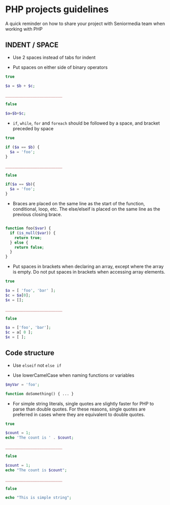 # PHP projects guidelines
A quick reminder on how to share your project with Seniormedia team when working with PHP


## INDENT / SPACE
* Use 2 spaces instead of tabs for indent

* Put spaces on either side of binary operators
```php
true

$a = $b + $c;

_________________________

false

$a=$b+$c;

```

* `if`, `while`, `for` and `foreach` should be followed by a space, and bracket preceded by space
```php
true

if ($a == $b) {
  $a = 'foo';
}

_________________________

false

if($a == $b){
  $a = 'foo';
}

```

* Braces are placed on the same line as the start of the function, conditional, loop, etc. The else/elseif is placed on the same line as the previous closing brace.
```php

function foo($var) {
  if (is_null($var)) {
    return true;
  } else {
    return false;
  }
}
```

* Put spaces in brackets when declaring an array, except where the array is empty. Do not put spaces in brackets when accessing array elements.
```php
true

$a = [ 'foo', 'bar' ];
$c = $a[0];
$x = [];

_________________________

false

$a = ['foo', 'bar'];
$c = a[ 0 ];
$x = [ ];

```
## Code structure

* Use `elseif` not `else if`

* Use lowerCamelCase when naming functions or variables
```php
$myVar = 'foo';

function doSomething() { ... }
```

* For simple string literals, single quotes are slightly faster for PHP to parse than double quotes. For these reasons, single quotes are preferred in cases where they are equivalent to double quotes.


```php
true

$count = 1;
echo 'The count is ' . $count;

_________________________

false

$count = 1;
echo "The count is $count";

_________________________

false

echo "This is simple string";

```
